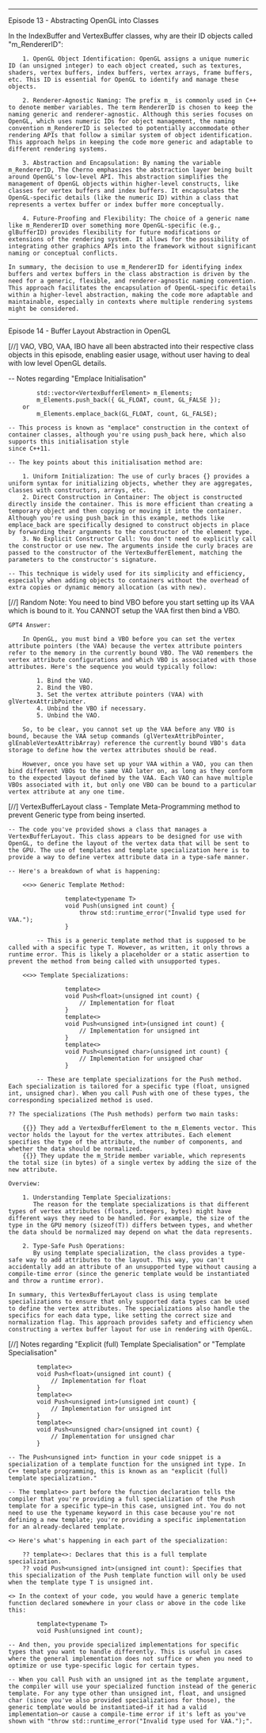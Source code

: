 -------------------------------------------------------------------------------------

Episode 13 - Abstracting OpenGL into Classes


In the IndexBuffer and VertexBuffer classes, why are their ID objects called "m_RendererID":

        1. OpenGL Object Identification: OpenGL assigns a unique numeric ID (an unsigned integer) to each object created, such as textures, shaders, vertex buffers, index buffers, vertex arrays, frame buffers, etc. This ID is essential for OpenGL to identify and manage these objects.

        2. Renderer-Agnostic Naming: The prefix m_ is commonly used in C++ to denote member variables. The term RendererID is chosen to keep the naming generic and renderer-agnostic. Although this series focuses on OpenGL, which uses numeric IDs for object management, the naming convention m_RendererID is selected to potentially accommodate other rendering APIs that follow a similar system of object identification. This approach helps in keeping the code more generic and adaptable to different rendering systems.

        3. Abstraction and Encapsulation: By naming the variable m_RendererID, The Cherno emphasizes the abstraction layer being built around OpenGL's low-level API. This abstraction simplifies the management of OpenGL objects within higher-level constructs, like classes for vertex buffers and index buffers. It encapsulates the OpenGL-specific details (like the numeric ID) within a class that represents a vertex buffer or index buffer more conceptually.

        4. Future-Proofing and Flexibility: The choice of a generic name like m_RendererID over something more OpenGL-specific (e.g., glBufferID) provides flexibility for future modifications or extensions of the rendering system. It allows for the possibility of integrating other graphics APIs into the framework without significant naming or conceptual conflicts.

    In summary, the decision to use m_RendererID for identifying index buffers and vertex buffers in the class abstraction is driven by the need for a generic, flexible, and renderer-agnostic naming convention. This approach facilitates the encapsulation of OpenGL-specific details within a higher-level abstraction, making the code more adaptable and maintainable, especially in contexts where multiple rendering systems might be considered.


-------------------------------------------------------------------------------------

Episode 14 - Buffer Layout Abstraction in OpenGL

[//] VAO, VBO, VAA, IBO have all been abstracted into their respective class objects in this episode, enabling easier usage, without user having to deal with low level OpenGL details. 

-- Notes regarding "Emplace Initialisation"

            std::vector<VertexBufferElement> m_Elements;
            m_Elements.push_back({ GL_FLOAT, count, GL_FALSE });
        or 
            m_Elements.emplace_back(GL_FLOAT, count, GL_FALSE);

    -- This process is known as "emplace" construction in the context of container classes, although you're using push_back here, which also supports this initialisation style 
    since C++11.

    -- The key points about this initialisation method are:

        1. Uniform Initialization: The use of curly braces {} provides a uniform syntax for initializing objects, whether they are aggregates, classes with constructors, arrays, etc.
        2. Direct Construction in Container: The object is constructed directly inside the container. This is more efficient than creating a temporary object and then copying or moving it into the container. Although you're using push_back in this example, methods like emplace_back are specifically designed to construct objects in place by forwarding their arguments to the constructor of the element type.
        3. No Explicit Constructor Call: You don't need to explicitly call the constructor or use new. The arguments inside the curly braces are passed to the constructor of the VertexBufferElement, matching the parameters to the constructor's signature.

    -- This technique is widely used for its simplicity and efficiency, especially when adding objects to containers without the overhead of extra copies or dynamic memory allocation (as with new).


[//] Random Note: You need to bind VBO before you start setting up its VAA which is bound to it. You CANNOT setup the VAA first then bind a VBO. 

    GPT4 Answer:

        In OpenGL, you must bind a VBO before you can set the vertex attribute pointers (the VAA) because the vertex attribute pointers refer to the memory in the currently bound VBO. The VAO remembers the vertex attribute configurations and which VBO is associated with those attributes. Here's the sequence you would typically follow:

            1. Bind the VAO.
            2. Bind the VBO.
            3. Set the vertex attribute pointers (VAA) with glVertexAttribPointer.
            4. Unbind the VBO if necessary.
            5. Unbind the VAO.

        So, to be clear, you cannot set up the VAA before any VBO is bound, because the VAA setup commands (glVertexAttribPointer, glEnableVertexAttribArray) reference the currently bound VBO's data storage to define how the vertex attributes should be read.

        However, once you have set up your VAA within a VAO, you can then bind different VBOs to the same VAO later on, as long as they conform to the expected layout defined by the VAA. Each VAO can have multiple VBOs associated with it, but only one VBO can be bound to a particular vertex attribute at any one time.

[//] VertexBufferLayout class - Template Meta-Programming method to prevent Generic type from being inserted. 

    -- The code you've provided shows a class that manages a VertexBufferLayout. This class appears to be designed for use with OpenGL, to define the layout of the vertex data that will be sent to the GPU. The use of templates and template specialization here is to provide a way to define vertex attribute data in a type-safe manner.

    -- Here's a breakdown of what is happening:

        <<>> Generic Template Method:
    
                    template<typename T>
                    void Push(unsigned int count) {
                        throw std::runtime_error("Invalid type used for VAA.");
                    }

            -- This is a generic template method that is supposed to be called with a specific type T. However, as written, it only throws a runtime error. This is likely a placeholder or a static assertion to prevent the method from being called with unsupported types.

        <<>> Template Specializations:

                    template<>
                    void Push<float>(unsigned int count) {
                        // Implementation for float
                    }
                    template<>
                    void Push<unsigned int>(unsigned int count) {
                        // Implementation for unsigned int
                    }
                    template<>
                    void Push<unsigned char>(unsigned int count) {
                        // Implementation for unsigned char
                    }

            -- These are template specializations for the Push method. Each specialization is tailored for a specific type (float, unsigned int, unsigned char). When you call Push with one of these types, the corresponding specialized method is used.

    ?? The specializations (The Push methods) perform two main tasks:

        {{}} They add a VertexBufferElement to the m_Elements vector. This vector holds the layout for the vertex attributes. Each element specifies the type of the attribute, the number of components, and whether the data should be normalized.
        {{}} They update the m_Stride member variable, which represents the total size (in bytes) of a single vertex by adding the size of the new attribute.

    Overview:  

        1. Understanding Template Specializations:
           The reason for the template specializations is that different types of vertex attributes (floats, integers, bytes) might have different ways they need to be handled. For example, the size of the type in the GPU memory (sizeof(T)) differs between types, and whether the data should be normalized may depend on what the data represents.

        2. Type-Safe Push Operations:
           By using template specialization, the class provides a type-safe way to add attributes to the layout. This way, you can't accidentally add an attribute of an unsupported type without causing a compile-time error (since the generic template would be instantiated and throw a runtime error).

    In summary, this VertexBufferLayout class is using template specializations to ensure that only supported data types can be used to define the vertex attributes. The specializations also handle the specifics for each data type, like setting the correct size and normalization flag. This approach provides safety and efficiency when constructing a vertex buffer layout for use in rendering with OpenGL.


[//] Notes regarding "Explicit (full) Template Specialisation" or "Template Specialisation"

            template<>
            void Push<float>(unsigned int count) {
                // Implementation for float
            }
            template<>
            void Push<unsigned int>(unsigned int count) {
                // Implementation for unsigned int
            }
            template<>
            void Push<unsigned char>(unsigned int count) {
                // Implementation for unsigned char
            }

    -- The Push<unsigned int> function in your code snippet is a specialization of a template function for the unsigned int type. In C++ template programming, this is known as an "explicit (full) template specialization."

    -- The template<> part before the function declaration tells the compiler that you're providing a full specialization of the Push template for a specific type—in this case, unsigned int. You do not need to use the typename keyword in this case because you're not defining a new template; you're providing a specific implementation for an already-declared template.

    <> Here's what's happening in each part of the specialization:

        ?? template<>: Declares that this is a full template specialization.
        ?? void Push<unsigned int>(unsigned int count): Specifies that this specialization of the Push template function will only be used when the template type T is unsigned int.

    <> In the context of your code, you would have a generic template function declared somewhere in your class or above in the code like this:

            template<typename T>
            void Push(unsigned int count);

    -- And then, you provide specialized implementations for specific types that you want to handle differently. This is useful in cases where the general implementation does not suffice or when you need to optimize or use type-specific logic for certain types.

    -- When you call Push with an unsigned int as the template argument, the compiler will use your specialized function instead of the generic template. For any type other than unsigned int, float, and unsigned char (since you've also provided specializations for those), the generic template would be instantiated—if it had a valid implementation—or cause a compile-time error if it's left as you've shown with "throw std::runtime_error("Invalid type used for VAA.");".